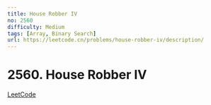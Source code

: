```yaml
---
title: House Robber IV
no: 2560
difficulty: Medium
tags: [Array, Binary Search]
url: https://leetcode.cn/problems/house-robber-iv/description/
---
```


# 2560. House Robber IV

[LeetCode](https://leetcode.cn/problems/house-robber-iv/description/)

